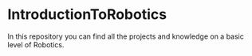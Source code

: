 # IntroductionToRobotics
In this repository you can find all the projects and knowledge on a basic level of Robotics.
